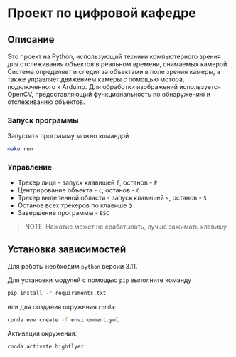 # Проект по цифровой кафедре

## Описание

Это проект на Python, использующий техники компьютерного зрения для отслеживания объектов в реальном времени, снимаемых камерой. Система определяет и следит за объектами в поле зрения камеры, а также управляет движением камеры с помощью мотора, подключенного к Arduino. Для обработки изображений используется OpenCV, предоставляющий функциональность по обнаружению и отслеживанию объектов.

### Запуск программы

Запустить программу можно командой

```bash
make run
```

### Управление

- Трекер лица - запуск клавишей `f`, останов - `F`
- Центрирование объекта - `c`, останов - `C`
- Трекер выделенной области - запуск клавишей `s`, останов - `S`
- Останов всех трекеров по клавише `Q`
- Завершение программы - `ESC`

> NOTE: Нажатие может не срабатывать, лучше зажимать клавишу.

## Установка зависимостей

Для работы необходим `python` версии 3.11.

Для установки модулей с помощью `pip` выполните команду

```bash
pip install -r requirements.txt
```

или для создания окружения `conda`:

```bash
conda env create -f environment.yml
```

Активация окружения:

```bash
conda activate highflyer
```
